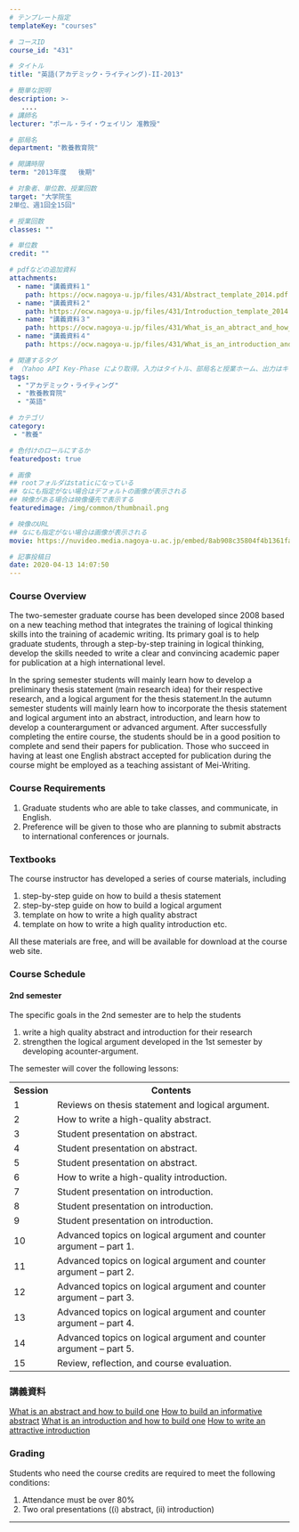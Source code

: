 ```yaml
---
# テンプレート指定
templateKey: "courses"

# コースID
course_id: "431"

# タイトル
title: "英語(アカデミック・ライティング)-II-2013"

# 簡単な説明
description: >-
   ....
# 講師名
lecturer: "ポール・ライ・ウェイリン 准教授"

# 部局名
department: "教養教育院"

# 開講時限
term: "2013年度	後期"

# 対象者、単位数、授業回数
target: "大学院生
2単位、週1回全15回"

# 授業回数
classes: ""

# 単位数
credit: ""

# pdfなどの追加資料
attachments:
  - name: "講義資料１" 
    path: https://ocw.nagoya-u.jp/files/431/Abstract_template_2014.pdf
  - name: "講義資料２" 
    path: https://ocw.nagoya-u.jp/files/431/Introduction_template_2014.pdf
  - name: "講義資料３" 
    path: https://ocw.nagoya-u.jp/files/431/What_is_an_abtract_and_how_to_build_one_(111111).pdf
  - name: "講義資料４" 
    path: https://ocw.nagoya-u.jp/files/431/What_is_an_introduction_and_how_to_build_one_(270112).pdf

# 関連するタグ
# （Yahoo API Key-Phase により取得。入力はタイトル、部局名と授業ホーム、出力はキーフレーズ（tags））
tags:
  - "アカデミック・ライティング"
  - "教養教育院"
  - "英語"

# カテゴリ
category:
 - "教養"

# 色付けのロールにするか
featuredpost: true

# 画像
## rootフォルダはstaticになっている
## なにも指定がない場合はデフォルトの画像が表示される
## 映像がある場合は映像優先で表示する
featuredimage: /img/common/thumbnail.png

# 映像のURL
## なにも指定がない場合は画像が表示される
movie: https://nuvideo.media.nagoya-u.ac.jp/embed/8ab908c35804f4b1361faffb5ee785f650e6201b

# 記事投稿日
date: 2020-04-13 14:07:50
---
```


### Course Overview

The two-semester graduate course has been developed since 2008 based on a new teaching method that integrates the training of logical thinking skills into the training of academic writing. Its primary goal is to help graduate students, through a step-by-step training in logical thinking, develop the skills needed to write a clear and convincing academic paper for publication at a high international level.

In the spring semester students will mainly learn how to develop a preliminary thesis statement (main research idea) for their respective research, and a logical argument for the thesis statement.In the autumn semester students will mainly learn how to incorporate the thesis statement and logical argument into an abstract, introduction, and learn how to develop a counterargument or advanced argument. After successfully completing the entire course, the students should be in a good position to complete and send their papers for publication. Those who succeed in having at least one English abstract accepted for publication during the course might be employed as a teaching assistant of Mei-Writing.








### Course Requirements

1. Graduate students who are able to take classes, and communicate, in English.
2. Preference will be given to those who are planning to submit abstracts to international conferences or journals.

### Textbooks

The course instructor has developed a series of course materials, including

1. step-by-step guide on how to build a thesis statement
2. step-by-step guide on how to build a logical argument
3. template on how to write a high quality abstract
4. template on how to write a high quality introduction
etc.

All these materials are free, and will be available for download at the course web site.


<h3>Course Schedule</h3>

<h4>2nd semester</h4>
<p>The specific goals in the 2nd semester are to help the students
<ol>
<li>write a high quality abstract and introduction for their research</li>
<li>strengthen the logical argument developed in the 1st semester by developing acounter-argument.</li></ol>
The semester will cover the following lessons:
</p>

<table class="basic" width="485">
<tr>
<th width="20" class="center">Session</th>
<th width="465" class="center">Contents</th>
</tr>

<tr>
<td width="20" class="center">1</td>
<td width="465">Reviews on thesis statement and logical argument.</span class="i"></td>
</tr>

<tr>
<td width="20" class="center">2</td>
<td width="465">How to write a high-quality abstract.</td>
</tr>

<tr>
<td width="20" class="center">3</td>
<td width="465">Student presentation on abstract.</td>
</tr>

<tr>
<td width="20" class="center">4</td>
<td width="465">Student presentation on abstract.</td>
</tr>

<tr>
<td width="20" class="center">5</td>
<td width="465">Student presentation on abstract.</td>
</tr>

<tr>
<td width="20" class="center">6</td>
<td width="465">How to write a high-quality introduction.</td>
</tr>

<tr>
<td width="20" class="center">7</td>
<td width="465">Student presentation on introduction.</td>
</tr>

<tr>
<td width="20" class="center">8</td>
<td width="465">Student presentation on introduction.</td>
</tr>

<tr>
<td width="20" class="center">9</td>
<td width="465">Student presentation on introduction.</td>
</tr>

<tr>
<td width="20" class="center">10</td>
<td width="465">Advanced topics on logical argument and counter argument &#8211; part 1.</td>
</tr>

<tr>
<td width="20" class="center">11</td>
<td width="465">Advanced topics on logical argument and counter argument &#8211; part 2.</td>
</tr>

<tr>
<td width="20" class="center">12</td>
<td width="465">Advanced topics on logical argument and counter argument &#8211; part 3.</td>
</tr>

<tr>
<td width="20" class="center">13</td>
<td width="465">Advanced topics on logical argument and counter argument &#8211; part 4.</td>
</tr>

<tr>
<td width="20" class="center">14</td>
<td width="465">Advanced topics on logical argument and counter argument &#8211; part 5.</td>
</tr>

<tr>
<td width="20" class="center">15</td>
<td width="465">Review, reflection, and course evaluation.</td>
</tr>


</table>


### 講義資料

[What is an abstract and how to build one](https://ocw.nagoya-u.jp/files/431/What_is_an_abtract_and_how_to_build_one_(111111).pdf) 
[How to build an informative abstract](https://ocw.nagoya-u.jp/files/431/Abstract_template_2014.pdf) 
[What is an introduction and how to build one](https://ocw.nagoya-u.jp/files/431/What_is_an_introduction_and_how_to_build_one_(270112).pdf) 
[How to write an attractive introduction](https://ocw.nagoya-u.jp/files/431/Introduction_template_2014.pdf) 





### Grading

Students who need the course credits are required to meet the following conditions:

1. Attendance must be over 80%
2. Two oral presentations ((i) abstract, (ii) introduction)



-----